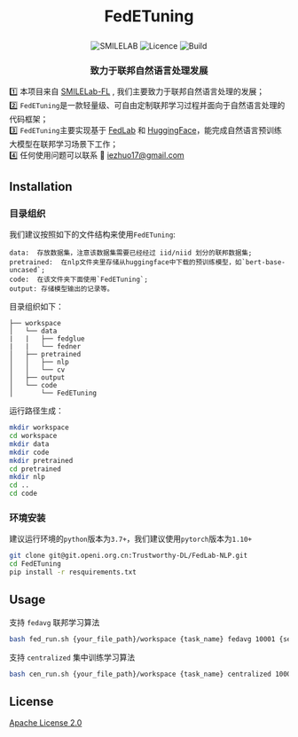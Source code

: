 <h1 align="center">  
    <p> FedETuning </p>  
</h1>  
 
 <p align="center"> 
	 <img alt="SMILELAB" src="https://img.shields.io/badge/owner-SMILELAB-orange">
	 <img alt="Licence" src="https://img.shields.io/badge/License-Apache%202.0-yellow">
	 <img alt="Build" src="https://img.shields.io/badge/build-processing-green">
 </p>
 
<h3 align="center">  
    <p> 致力于联邦自然语言处理发展 </p>  
</h3>  
  
1️⃣ 本项目来自 [SMILELab-FL](https://github.com/SMILELab-FL/FedLab-NLP) , 我们主要致力于联邦自然语言处理的发展；  
2️⃣ `FedETuning`是一款轻量级、可自由定制联邦学习过程并面向于自然语言处理的代码框架；  
3️⃣ `FedETuning`主要实现基于 [FedLab](https://github.com/SMILELab-FL/FedLab) 和 [HuggingFace](https://github.com/huggingface/transformers)，能完成自然语言预训练大模型在联邦学习场景下工作；  
4️⃣ 任何使用问题可以联系 :e-mail: iezhuo17@gmail.com
  
## Installation

### 目录组织  
我们建议按照如下的文件结构来使用`FedETuning`:    

    data:  存放数据集，注意该数据集需要已经经过 iid/niid 划分的联邦数据集;
    pretrained:  在nlp文件夹里存储从huggingface中下载的预训练模型，如`bert-base-uncased`;
    code:  在该文件夹下面使用`FedETuning`;
    output: 存储模型输出的记录等。

目录组织如下：
```grapha  
├── workspace  
│   └── data  
|   |   ├── fedglue  
|   |   └── fedner  
│   ├── pretrained  
│   │   ├── nlp  
│   │   └── cv  
│   ├── output  
│   └── code  
│       └── FedETuning  
```  
  
运行路径生成：  
```bash  
mkdir workspace  
cd workspace  
mkdir data  
mkdir code  
mkdir pretrained  
cd pretrained  
mkdir nlp  
cd ..  
cd code  
```  
 
### 环境安装  
建议运行环境的`python`版本为`3.7+`，我们建议使用`pytorch`版本为`1.10+` 
```bash  
git clone git@git.openi.org.cn:Trustworthy-DL/FedLab-NLP.git  
cd FedETuning  
pip install -r resquirements.txt  
```

## Usage
支持 `fedavg` 联邦学习算法
```bash
bash fed_run.sh {your_file_path}/workspace {task_name} fedavg 10001 {server_gpu_id} {client1_gpu_id} {client2_gpu_id}
```

支持 `centralized` 集中训练学习算法
```bash
bash cen_run.sh {your_file_path}/workspace {task_name} centralized 10001 {server_gpu_id}
```


## License
[Apache License 2.0](https://git.openi.org.cn/Trustworthy-DL/fednlp-dev/src/branch/master/LICENSE)

